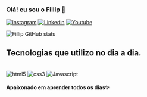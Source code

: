 ### Olá! eu sou o Fillip 👋

[![instagram](https://img.shields.io/badge/Instagram-E4405F?style=for-the-badge&logo=instagram&logoColor=white)](https://www.instagram.com/fillip.hudson/)
[![Linkedin](https://img.shields.io/badge/LinkedIn-0077B5?style=for-the-badge&logo=linkedin&logoColor=white)]()
[![Youtube](https://img.shields.io/badge/YouTube-FF0000?style=for-the-badge&logo=youtube&logoColor=white)](https://www.youtube.com/channel/UCNed-3fjCxUsPji3FC4Bi8g)

![Fillip GitHub stats](https://github-readme-stats.vercel.app/api?username=DevFillip&show_icons=true&theme=dracula)

## Tecnologias que utilizo no dia a dia.

<div padding: 5px; style="display: inline-block"><br>
  <img src="https://img.shields.io/badge/HTML5-E34F26?style=for-the-badge&logo=html5&logoColor=white" alt="html5" align="center">
  <img src="https://img.shields.io/badge/CSS3-1572B6?style=for-the-badge&logo=css3&logoColor=white" alt="css3" align="center">
  <img src="https://img.shields.io/badge/JavaScript-F7DF1E?style=for-the-badge&logo=javascript&logoColor=black" alt="Javascript" align="center">
  
  <div>
    
#### Apaixonado em aprender todos os dias✨


